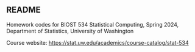 ## README

Homework codes for BIOST 534 Statistical Computing, Spring 2024, Department of Statistics, University of Washington

Course website: https://stat.uw.edu/academics/course-catalog/stat-534
